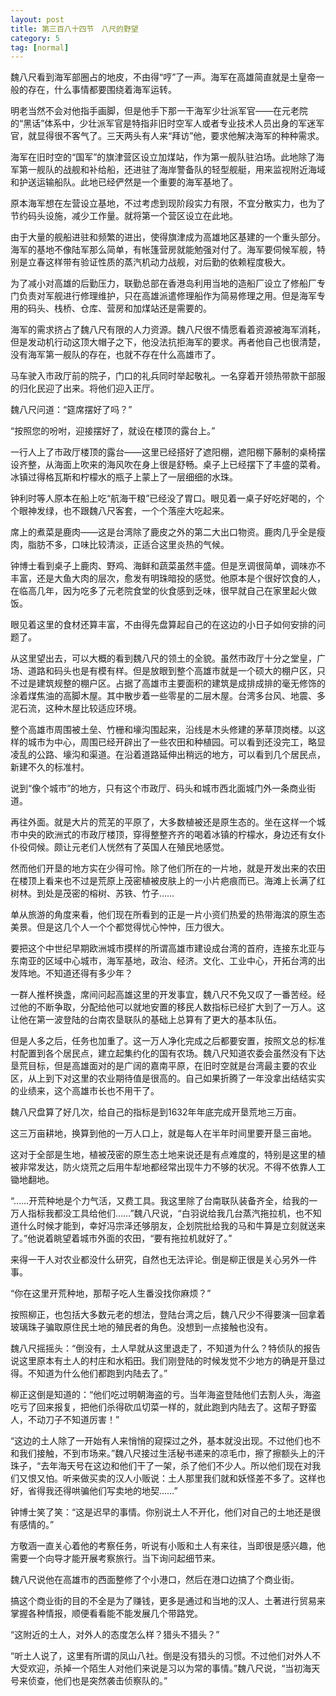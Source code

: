 ```yaml
---
layout: post
title: 第三百八十四节　八尺的野望
category: 5
tag: [normal]
---
```


魏八尺看到海军部圈占的地皮，不由得“哼”了一声。海军在高雄简直就是土皇帝一般的存在，什么事情都要围绕着海军运转。

明老当然不会对他指手画脚，但是他手下那一干海军少壮派军官――在元老院的“黑话”体系中，少壮派军官是特指非旧时空军人或者专业技术人员出身的军迷军官，就显得很不客气了。三天两头有人来“拜访”他，要求他解决海军的种种需求。

海军在旧时空的“国军”的旗津营区设立加煤站，作为第一舰队驻泊场。此地除了海军第一舰队的战舰和补给船，还进驻了海岸警备队的轻型舰艇，用来监视附近海域和护送运输船队。此地已经俨然是一个重要的海军基地了。

原本海军想在左营设立基地，不过考虑到现阶段实力有限，不宜分散实力，也为了节约码头设施，减少工作量。就将第一个营区设立在此地。

由于大量的舰船进驻和频繁的进出，使得旗津成为高雄地区基建的一个重头部分。海军的基地不像陆军那么简单，有帐篷营房就能勉强对付了。海军要伺候军舰，特别是立春这样带有验证性质的蒸汽机动力战舰，对后勤的依赖程度极大。

为了减小对高雄的后勤压力，联勤总部在香港岛利用当地的造船厂设立了修船厂专门负责对军舰进行修理维护，只在高雄派遣修理船作为简易修理之用。但是海军专用的码头、栈桥、仓库、营房和加煤站还是需要的。

海军的需求挤占了魏八尺有限的人力资源。魏八尺很不情愿看着资源被海军消耗，但是发动机行动这顶大帽子之下，他没法抗拒海军的要求。再者他自己也很清楚，没有海军第一舰队的存在，也就不存在什么高雄市了。

马车驶入市政厅前的院子，门口的礼兵同时举起敬礼。一名穿着开领热带款干部服的归化民迎了出来。将他们迎入正厅。

魏八尺问道：“筵席摆好了吗？”

“按照您的吩咐，迎接摆好了，就设在楼顶的露台上。”

一行人上了市政厅楼顶的露台――这里已经搭好了遮阳棚，遮阳棚下藤制的桌椅摆设齐整，从海面上吹来的海风吹在身上很是舒畅。桌子上已经摆下了丰盛的菜肴。冰镇过得格瓦斯和柠檬水的瓶子上蒙上了一层细细的水珠。

钟利时等人原本在船上吃“航海干粮”已经没了胃口。眼见着一桌子好吃好喝的，个个眼神发绿，也不跟魏八尺客套，一个个落座大吃起来。

席上的煮菜是鹿肉――这是台湾除了鹿皮之外的第二大出口物资。鹿肉几乎全是瘦肉，脂肪不多，口味比较清淡，正适合这里炎热的气候。

钟博士看到桌子上鹿肉、野鸡、海鲜和蔬菜虽然丰盛。但是烹调很简单，调味亦不丰富，还是大鱼大肉的层次，愈发有明珠暗投的感觉。他原本是个很好饮食的人，在临高几年，因为吃多了元老院食堂的伙食感到乏味，很早就自己在家里起火做饭。

眼见着这里的食材还算丰富，不由得先盘算起自己的在这边的小日子如何安排的问题了。

从这里望出去，可以大概的看到魏八尺的领土的全貌。虽然市政厅十分之堂皇，广场、道路和码头也是有模有样。但是放眼到整个高雄市就是一个硕大的棚户区，只不过是建筑规整的棚户区。占据了高雄市主要面积的建筑是成排成排的毫无修饰的涂着煤焦油的高脚木屋。其中散步着一些零星的二层木屋。台湾多台风、地震、多泥石流，这种木屋比较适应环境。

整个高雄市周围被土垒、竹栅和壕沟围起来，沿线是木头修建的茅草顶岗楼。以这样的城市为中心，周围已经开辟出了一些农田和种植园。可以看到还没完工，略显凌乱的公路、壕沟和渠道。在沿着道路延伸出稍远的地方，可以看到几个居民点，新建不久的标准村。

说到“像个城市”的地方，只有这个市政厅、码头和城市西北面城门外一条商业街道。

再往外面。就是大片的荒芜的平原了，大多数植被还是原生态的。坐在这样一个城市中央的欧洲式的市政厅楼顶，穿得整整齐齐的喝着冰镇的柠檬水，身边还有女仆仆役伺候。颇让元老们人恍然有了英国人在殖民地感觉。

然而他们开垦的地方实在少得可怜。除了他们所在的一片地，就是开发出来的农田在楼顶上看来也不过是荒原上茂密植被皮肤上的一小片疤痕而已。海滩上长满了红树林。到处是茂密的榕树、苏铁、竹子……

单从旅游的角度来看，他们现在所看到的正是一片小资们热爱的热带海滨的原生态美景。但是这几个人一个个都觉得忧心忡忡，压力很大。

要把这个中世纪早期欧洲城市摸样的所谓高雄市建设成台湾的首府，连接东北亚与东南亚的区域中心城市，海军基地，政治、经济。文化、工业中心，开拓台湾的出发阵地。不知道还得有多少年？

一群人推杯换盏，席间问起高雄这里的开发事宜，魏八尺不免又叹了一番苦经。经过他的不断争取，分配给他可以就地安置的移民人数指标已经扩大到了一万人。这让他在第一波登陆的台南农垦联队的基础上总算有了更大的基本队伍。

但是人多之后，任务也加重了。这一万人净化完成之后都要安置，按照文总的标准村配置到各个居民点，建立起集约化的国有农场。魏八尺知道农委会虽然没有下达垦荒目标，但是高雄面对的是广阔的嘉南平原，在旧时空就是台湾最主要的农业区，从上到下对这里的农业期待值是很高的。自己如果折腾了一年没拿出结结实实的业绩来，这个高雄市长也不用干了。

魏八尺盘算了好几次，给自己的指标是到1632年年底完成开垦荒地三万亩。

这三万亩耕地，换算到他的一万人口上，就是每人在半年时间里要开垦三亩地。

这对于全部是生地，植被茂密的原生态土地来说还是有点难度的，特别是这里的植被非常发达，防火烧荒之后用牛犁地都经常出现牛力不够的状况。不得不依靠人工锄地翻地。

“……开荒种地是个力气活，又费工具。我这里除了台南联队装备齐全，给我的一万人指标我都没工具给他们……”魏八尺说，“白羽说给我几台蒸汽拖拉机，也不知道什么时候才能到，幸好冯宗泽还够朋友，企划院批给我的马和牛算是立刻就送来了。”他说着眺望着城市外面的农田，“要有拖拉机就好了。”

来得一干人对农业都没什么研究，自然也无法评论。倒是柳正很是关心另外一件事。

“你在这里开荒种地，那帮子吃人生番没找你麻烦？”

按照柳正，也包括大多数元老的想法，登陆台湾之后，魏八尺少不得要演一回拿着玻璃珠子骗取原住民土地的殖民者的角色。没想到一点接触也没有。

魏八尺摇摇头：“倒没有，土人早就从这里退走了，不知道为什么？特侦队的报告说这里原本有土人的村庄和水稻田。我们刚登陆的时候发觉不少地方的确是开垦过得。不知道为什么他们都跑到内陆去了。”

柳正这倒是知道的：“他们吃过明朝海盗的亏。当年海盗登陆他们去割人头，海盗吃亏了回来报复，把他们杀得砍瓜切菜一样的，就此跑到内陆去了。这帮子野蛮人，不动刀子不知道厉害！”

“这边的土人除了一开始有人来悄悄的窥探过之外，基本就没出现。不过他们也不和我们接触，不到市场来。”魏八尺接过生活秘书递来的凉毛巾，擦了擦额头上的汗珠子，“去年海天号在这边和他们干了一架，杀了他们不少人。所以他们现在对我们又恨又怕。听来做买卖的汉人小贩说：土人那里我们就和妖怪差不多了。这样也好，省得我还得哄骗他们写卖地的地契……”

钟博士笑了笑：“这是迟早的事情。你别说土人不开化，他们对自己的土地还是很有感情的。”

方敬涵一直关心着他的考察任务，听说有小贩和土人有来往，当即很是感兴趣，他需要一个向导才能开展考察旅行。当下询问起细节来。

魏八尺说他在高雄市的西面整修了个小港口，然后在港口边搞了个商业街。

搞这个商业街的目的不全是为了赚钱，更多是通过和当地的汉人、土著进行贸易来掌握各种情报，顺便看看能不能发展几个带路党。

“这附近的土人，对外人的态度怎么样？猎头不猎头？”

“听土人说了，这里有所谓的凤山八社。倒是没有猎头的习惯。不过他们对外人不大受欢迎，杀掉一个陌生人对他们来说是习以为常的事情。”魏八尺说，“当初海天号来侦查，他们也是突然袭击侦察队的。”
